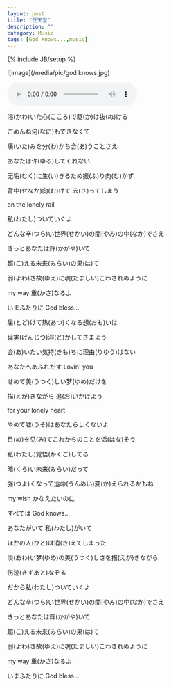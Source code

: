 ```yaml
---
layout: post
title: "任天堂"
description: ""
category: Music
tags: [God knows...,music]
---
```

{% include JB/setup %}

![image](/media/pic/god knows.jpg)



<audio src="/media/music/God knows.mp3" controls="controls"></audio>



渇(かわ)いた心(こころ)で駆(か)け抜(ぬ)ける


ごめんね何(なに)もできなくて


痛(いた)みを分(わ)かち合(あ)うことさえ


あなたは许(ゆる)してくれない


无垢(むく)に生(い)きるため振(ふ)り向(む)かず


背中(せなか)向(む)けて 去(さ)ってしまう


on the lonely rail


私(わたし)ついていくよ


どんな辛(つら)い世界(せかい)の闇(やみ)の中(なか)でさえ


きっとあなたは辉(かがや)いて


超(こ)える未来(みらい)の果(は)て


弱(よわ)さ故(ゆえ)に魂(たましい)こわされぬように


my way 重(かさ)なるよ


いまふたりに God bless...


届(とど)けて热(あつ)くなる想(おも)いは


现実(げんじつ)溶(と)かしてさまよう


会(あ)いたい気持(きも)ちに理由(りゆう)はない


あなたへあふれだす Lovin' you


せめて美(うつく)しい梦(ゆめ)だけを


描(えが)きながら 追(お)いかけよう


for your lonely heart


やめて嘘(うそ)はあなたらしくないよ


目(め)を见(み)てこれからのことを话(はな)そう


私(わたし)覚悟(かくご)してる


暗(くら)い未来(みらい)だって


强(つよ)くなって运命(うんめい)変(か)えられるかもね


my wish かなえたいのに


すべては God knows...


あなたがいて 私(わたし)がいて


ほかの人(ひと)は消(き)えてしまった


淡(あわ)い梦(ゆめ)の美(うつく)しさを描(えが)きながら


伤迹(きずあと)なぞる


だから私(わたし)ついていくよ


どんな辛(つら)い世界(せかい)の闇(やみ)の中(なか)でさえ


きっとあなたは辉(かがや)いて


超(こ)える未来(みらい)の果(は)て


弱(よわ)さ故(ゆえ)に魂(たましい)こわされぬように


my way 重(かさ)なるよ


いまふたりに God bless...




